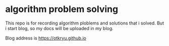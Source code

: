 # algorithm problem solving

This repo is for recording algorithm ploblems and solutions that i solved. But i start blog, so my docs will be uploaded in my blog.

Blog address is https://otkryu.github.io
